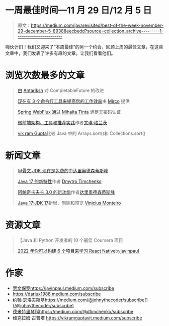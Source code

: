 # 一周最佳时间—11 月 29 日/12 月 5 日

> 原文：<https://medium.com/javarevisited/best-of-the-week-november-29-december-5-89388eecbedd?source=collection_archive---------1----------------------->

嗨伙计们！我们又迎来了“本周最佳”的另一个约会，回顾上周的最佳文章，在这些文章中，我们发表了许多有趣的文章。让我们看看他们。

# 浏览次数最多的文章

> [由](/javarevisited/improvements-in-completablefuture-e651f397186d) [Antariksh](https://medium.com/u/7fd3b9fbd9ac?source=post_page-----89388eecbedd--------------------------------) 对 CompletableFuture 的改进
> 
> [现在有 3 个命令行工具来提高您的工作效率](/javarevisited/3-command-line-tools-to-increase-your-productivity-now-6e46bc3d097b)由 [Mirco](https://medium.com/u/3e99f03b82e?source=post_page-----89388eecbedd--------------------------------) 提供
> 
> [Spring WebFlux 通过](/javarevisited/spring-webflux-meets-passwordless-authentication-a4be6cab6bfe) [Mihaita Tinta](https://medium.com/u/d116661fc9e4?source=post_page-----89388eecbedd--------------------------------) 满足无密码认证
> 
> [微前端架构、工具和推荐实践](/javarevisited/microfrontends-architecture-tooling-and-recommended-practices-821fd987b344)作者[文琪·格兰茨](https://medium.com/u/ce7cd5b8b74a?source=post_page-----89388eecbedd--------------------------------)
> 
> [vik ram Gupta](/javarevisited/arrays-sort-vs-collections-sort-in-java-50e25f711a69)比较 Java 中的 Arrays.sort()和 Collections.sort()

# 新闻文章

> [甲骨文 JDK 现在是免费的](/javarevisited/oracle-jdk-now-is-free-1ff0802fa5fb)由[达里奥德森蒂斯峰](https://medium.com/u/16b3e1182e6b?source=post_page-----89388eecbedd--------------------------------)
> 
> [Java 17 的新特性](/javarevisited/whats-new-in-java-17-e94b033ef211)作者 [Dmytro Timchenko](https://medium.com/u/b2ed152fefdb?source=post_page-----89388eecbedd--------------------------------)
> 
> [阿帕奇卡夫卡 3.0 的新功能](/javarevisited/apache-kafka-3-0-is-out-5f95f3c02f7e)作者[达里奥德森蒂斯峰](https://medium.com/u/16b3e1182e6b?source=post_page-----89388eecbedd--------------------------------)
> 
> [Java 17:JDK 17](/javarevisited/java-17-whats-new-removed-and-preview-in-jdk-17-62db367e62ee)新增、删除和预览 [Vinicius Monteiro](https://medium.com/u/f4d81e5b1cb1?source=post_page-----89388eecbedd--------------------------------)

# 资源文章

> 【Java 和 Python 开发者的 10 个最佳 Coursera 项目
> 
> [2022 年你可以构建 6 个项目来学习 React Native](/javarevisited/5-projects-you-can-build-to-learn-react-native-in-2022-c7111aceddd)by[javinpaul](https://medium.com/u/bb36d8439904?source=post_page-----89388eecbedd--------------------------------)

# 作家

*   [贾文保罗](https://medium.com/u/bb36d8439904?source=post_page-----89388eecbedd--------------------------------)https://javinpaul.medium.com/subscribe
*   https://dariux1988.medium.com/subscribe
*   [约翰·瑟洛夫斯基](https://medium.com/u/390a59d672a2?source=post_page-----89388eecbedd--------------------------------)https://medium.com/@johnythecoder/subscribe[](/@johnythecoder/subscribe)
*   [德米特里琴科](https://medium.com/u/b2ed152fefdb?source=post_page-----89388eecbedd--------------------------------)https://medium.com/@dtimchenko/subscribe
*   维克拉姆·古普塔 https://vikramguptavit.medium.com/subscribe